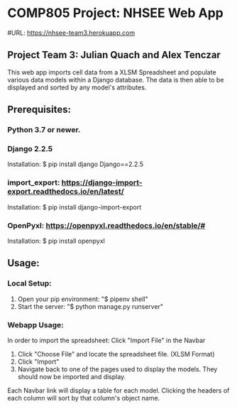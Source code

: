 # COMP805 Project: NHSEE Web App
#URL: https://nhsee-team3.herokuapp.com
## Project Team 3: Julian Quach and Alex Tenczar
This web app imports cell data from a XLSM Spreadsheet and
populate various data models within a Django database. The data is then able to be displayed and sorted by any model's attributes.

## Prerequisites:
### Python 3.7 or newer.
### Django 2.2.5
Installation:
$ pip install django Django==2.2.5

### import_export: https://django-import-export.readthedocs.io/en/latest/
Installation:
$ pip install django-import-export

### OpenPyxl: https://openpyxl.readthedocs.io/en/stable/#
Installation:
$ pip install openpyxl

## Usage:
### Local Setup:
1. Open your pip environment: "$ pipenv shell"
2. Start the server: "$ python manage.py runserver"

### Webapp Usage:
In order to import the spreadsheet: Click "Import File" in the Navbar
1. Click "Choose File" and locate the spreadsheet file. (XLSM Format)
2. Click "Import"
3. Navigate back to one of the pages used to display the models. They should now be imported and display.

Each Navbar link will display a table for each model.
Clicking the headers of each column will sort by that column's object name.
